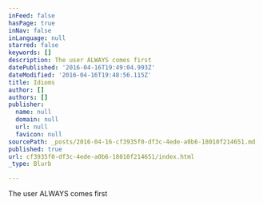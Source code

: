```yaml
---
inFeed: false
hasPage: true
inNav: false
inLanguage: null
starred: false
keywords: []
description: The user ALWAYS comes first
datePublished: '2016-04-16T19:49:04.993Z'
dateModified: '2016-04-16T19:48:56.115Z'
title: Idioms
author: []
authors: []
publisher:
  name: null
  domain: null
  url: null
  favicon: null
sourcePath: _posts/2016-04-16-cf3935f0-df3c-4ede-a0b6-18010f214651.md
published: true
url: cf3935f0-df3c-4ede-a0b6-18010f214651/index.html
_type: Blurb

---
```

The user ALWAYS comes first